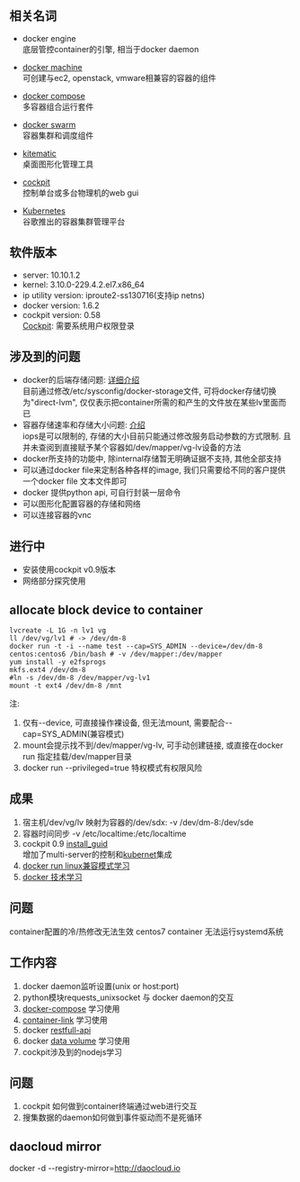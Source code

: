 ## 相关名词
- docker engine  
	底层管控container的引擎, 相当于docker daemon

- [docker machine](https://docs.docker.com/machine/)  
	可创建与ec2, openstack, vmware相兼容的容器的组件  


- [docker compose](https://docs.docker.com/compose/install/)  
	多容器组合运行套件

- [docker swarm](https://docs.docker.com/swarm/install-w-machine/)  
	容器集群和调度组件

- [kitematic](https://docs.docker.com/kitematic/)  
	桌面图形化管理工具

- [cockpit](http://cockpit-project.org/)  
	控制单台或多台物理机的web gui  
	


- [Kubernetes](http://kubernetes.io/v1.0/)  
	谷歌推出的容器集群管理平台  


## 软件版本 
- server: 10.10.1.2
- kernel: 3.10.0-229.4.2.el7.x86_64
- ip utility version: iproute2-ss130716(支持ip netns)
- docker version: 1.6.2
- cockpit version: 0.58  
[Cockpit](https://10.10.1.2:9090): 需要系统用户权限登录

## 涉及到的问题
- docker的后端存储问题: [详细介绍](http://developerblog.redhat.com/2014/09/30/overview-storage-scalability-docker/)  
目前通过修改/etc/sysconfig/docker-storage文件, 可将docker存储切换为"direct-lvm", 仅仅表示把container所需的和产生的文件放在某些lv里面而已
- 容器存储速率和存储大小问题: [介绍](http://dockone.io/article/216)  
iops是可以限制的, 存储的大小目前只能通过修改服务启动参数的方式限制. 且并未查阅到直接赋予某个容器如/dev/mapper/vg-lv设备的方法
- docker所支持的功能中, 除internal存储暂无明确证据不支持, 其他全部支持
- 可以通过docker file来定制各种各样的image, 我们只需要给不同的客户提供一个docker file 文本文件即可
- docker 提供python api, 可自行封装一层命令
- 可以图形化配置容器的存储和网络
- 可以连接容器的vnc



## 进行中
- 安装使用cockpit v0.9版本
- 网络部分探究使用




## allocate block device to container

	lvcreate -L 1G -n lv1 vg
	ll /dev/vg/lv1 # -> /dev/dm-8
	docker run -t -i --name test --cap=SYS_ADMIN --device=/dev/dm-8 centos:centos6 /bin/bash # -v /dev/mapper:/dev/mapper
	yum install -y e2fsprogs
	mkfs.ext4 /dev/dm-8
	#ln -s /dev/dm-8 /dev/mapper/vg-lv1
	mount -t ext4 /dev/dm-8 /mnt

注:  
1. 仅有--device, 可直接操作裸设备, 但无法mount, 需要配合--cap=SYS_ADMIN(兼容模式)    
2. mount会提示找不到/dev/mapper/vg-lv, 可手动创建链接, 或直接在docker run 指定挂载/dev/mapper目录    
3. docker run --privileged=true 特权模式有权限风险


## 成果
1. 宿主机/dev/vg/lv 映射为容器的/dev/sdx: -v /dev/dm-8:/dev/sde 
2. 容器时间同步 -v /etc/localtime:/etc/localtime
3. cockpit 0.9  [install_guid](https://github.com/cockpit-project/cockpit)  
增加了multi-server的控制和[kubernet](http://kubernetes.io/)集成
4. [docker run linux兼容模式学习](https://docs.docker.com/reference/run/)
5. [docker 技术学习](http://coolshell.cn/articles/17010.html)

## 问题
container配置的冷/热修改无法生效
centos7 container 无法运行systemd系统



## 工作内容
1. docker daemon监听设置(unix or host:port)
2. python模块requests_unixsocket 与 docker daemon的交互
3. [docker-compose](https://docs.docker.com/compose/) 学习使用 
4. [container-link](https://docs.docker.com/userguide/dockerlinks/) 学习使用
5. docker [restfull-api](https://docs.docker.com/reference/api/docker_remote_api_v1.19/) 
6. docker [data volume](http://docker-doc.readthedocs.org/zh_CN/latest/use/working_with_volumes.html) 学习使用
7. cockpit涉及到的nodejs学习  

## 问题
1. cockpit 如何做到container终端通过web进行交互
2. 搜集数据的daemon如何做到事件驱动而不是死循环



## daocloud mirror
docker -d --registry-mirror=http://daocloud.io
